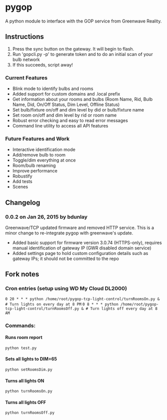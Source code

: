 pygop
=====

A python module to interface with the GOP service from Greenwave Reality.

## Instructions

1. Press the sync button on the gateway. It will begin to flash.
2. Run 'gopcli.py -p' to generate token and to do an initial scan of your bulb network
3. If this succeeds, script away! 

### Current Features

- Blink mode to identify bulbs and rooms
- Added support for custom domains and .local prefix
- Get information about your rooms and bulbs
  (Room Name, Rid, Bulb Name, Did, On/Off Status, Dim Level, Offline Status)
- Set bulb/fixture on/off and dim level by did or bulb/fixture name
- Set room on/off and dim level by rid or room name
- Robust error checking and easy to read error messages
- Command line utility to access all API features

### Future Features and Work

- Interactive identification mode
- Add/remove bulb to room
- Toggle/dim everything at once
- Room/bulb renaming
- Improve performance
- Robustify
- Add tests
- Scenes

## Changelog

### 0.0.2 on Jan 26, 2015 by bdunlay

Greenwave/TCP updated firmware and removed HTTP service. This is a minor change to re-integrate pygop with greenwave's update.

- Added basic support for firmware version 3.0.74 (HTTPS-only), requires manual identification of gateway IP (GWR disabled domain service)
- Added settings page to hold custom configuration details such as gateway IPs; it should not be committed to the repo

## Fork notes

### Cron entries (setup using WD My Cloud DL2000)
`0 20 * * * python /home/root/pygop-tcp-light-control/turnRoomsOn.py & # Turn lights on every day at 8 PM`
`0 8 * * * python /home/root/pygop-tcp-light-control/turnRoomsOff.py & # Turn lights off every day at 8 AM`

### Commands:

#### Runs room report
`python test.py`

#### Sets all lights to DIM=65
`python setRoomsDim.py`

#### Turns all lights ON
`python turnRoomsOn.py`

#### Turns all lights OFF
`python turnRoomsOff.py`
